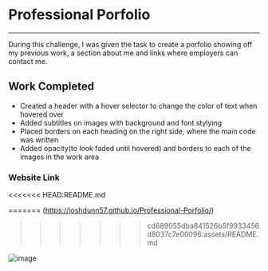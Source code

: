 # Professional Porfolio

***

During this challenge, I was given the task to create a porfolio showing off my previous work, a section about me and links where employers can contact me.

## Work Completed

* Created a header with a hover selector to change the color of text when hovered over
* Added subtitles on images with background and font stylying
* Placed borders on each heading on the right side, where the main code was written
* Added opacity(to look faded until hovered) and borders to each of the images in the work area

### Website Link

<<<<<<< HEAD:README.md

=======
(https://joshdunn57.github.io/Professional-Porfolio/)
>>>>>>> cd689055dba841526b5f9933456d8037c7e00096:assets/README.md


![image](https://user-images.githubusercontent.com/105329236/171511052-aa824882-d627-497b-98cb-4a9683577e1e.png)
